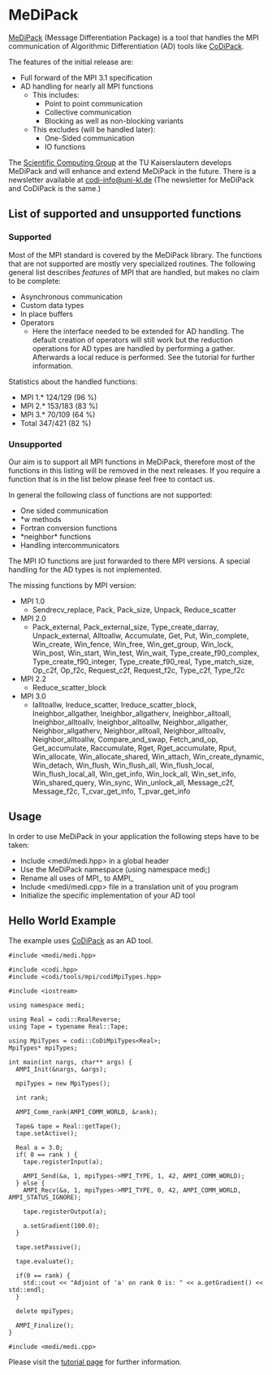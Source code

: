 # MeDiPack

[MeDiPack](http://www.scicomp.uni-kl.de/software/medi/) (Message Differentiation Package) is a tool that handles the MPI communication of Algorithmic Differentiation (AD) tools like
[CoDiPack](http://www.scicomp.uni-kl.de/software/codi/).

The features of the initial release are:
  - Full forward of the MPI 3.1 specification
  - AD handling for nearly all MPI functions
    - This includes:
      - Point to point communication
      - Collective communication
      - Blocking as well as non-blocking variants
    - This excludes (will be handled later):
      - One-Sided communication
      - IO functions

The [Scientific Computing Group](http://www.scicomp.uni-kl.de) at the TU Kaiserslautern develops MeDiPack and
will enhance and extend MeDiPack in the future. There is a newsletter available at [codi-info@uni-kl.de](https://lists.uni-kl.de/uni-kl/subscribe/codi-info)
(The newsletter for MeDiPack and CoDiPack is the same.)

## List of supported and unsupported functions

### Supported

Most of the MPI standard is covered by the MeDiPack library. The functions that are not supported are mostly very
specialized routines. The following general list describes *features* of MPI that are handled, but makes no claim to be
complete:
 - Asynchronous communication
 - Custom data types
 - In place buffers
 - Operators
   - Here the interface needed to be extended for AD handling. The default creation of operators will still work but the
     reduction operations for AD types are handled by performing a gather. Afterwards a local reduce is performed.
     See the tutorial for further information.

Statistics about the handled functions:
- MPI 1.* 124/129 (96 %)
- MPI 2.* 153/183 (83 %)
- MPI 3.* 70/109 (64 %)
- Total  347/421 (82 %)

### Unsupported

Our aim is to support all MPI functions in MeDiPack, therefore most of the functions in this listing will be removed
in the next releases. If you require a function that is in the list below please feel free to contact us.

In general the following class of functions are not supported:
 - One sided communication
 - *w methods
 - Fortran conversion functions
 - \*neighbor\* functions
 - Handling intercommunicators

 The MPI IO functions are just forwarded to there MPI versions. A special handling for the AD types is not implemented.

The missing functions by MPI version:
 - MPI 1.0
   - Sendrecv_replace, Pack, Pack_size, Unpack, Reduce_scatter
 - MPI 2.0
   - Pack_external, Pack_external_size, Type_create_darray, Unpack_external, Alltoallw, Accumulate, Get, Put, Win_complete, Win_create, Win_fence, Win_free, Win_get_group, Win_lock, Win_post, Win_start, Win_test, Win_wait, Type_create_f90_complex, Type_create_f90_integer, Type_create_f90_real, Type_match_size, Op_c2f, Op_f2c, Request_c2f, Request_f2c, Type_c2f, Type_f2c
 - MPI 2.2
   - Reduce_scatter_block
 - MPI 3.0
   - Ialltoallw, Ireduce_scatter, Ireduce_scatter_block, Ineighbor_allgather, Ineighbor_allgatherv, Ineighbor_alltoall, Ineighbor_alltoallv, Ineighbor_alltoallw, Neighbor_allgather, Neighbor_allgatherv, Neighbor_alltoall, Neighbor_alltoallv, Neighbor_alltoallw, Compare_and_swap, Fetch_and_op, Get_accumulate, Raccumulate, Rget, Rget_accumulate, Rput, Win_allocate, Win_allocate_shared, Win_attach, Win_create_dynamic, Win_detach, Win_flush, Win_flush_all, Win_flush_local, Win_flush_local_all, Win_get_info, Win_lock_all, Win_set_info, Win_shared_query, Win_sync, Win_unlock_all, Message_c2f, Message_f2c, T_cvar_get_info, T_pvar_get_info

## Usage

In order to use MeDiPack in your application the following steps have to be taken:
 - Include <medi/medi.hpp> in a global header
 - Use the MeDiPack namespace (using namespace medi;)
 - Rename all uses of MPI_ to AMPI_
 - Include <medi/medi.cpp> file in a translation unit of you program
 - Initialize the specific implementation of your AD tool

## Hello World Example

The example uses [CoDiPack](http://www.scicomp.uni-kl.de/software/codi/) as an AD tool.

~~~
#include <medi/medi.hpp>

#include <codi.hpp>
#include <codi/tools/mpi/codiMpiTypes.hpp>

#include <iostream>

using namespace medi;

using Real = codi::RealReverse;
using Tape = typename Real::Tape;

using MpiTypes = codi::CoDiMpiTypes<Real>;
MpiTypes* mpiTypes;

int main(int nargs, char** args) {
  AMPI_Init(&nargs, &args);

  mpiTypes = new MpiTypes();

  int rank;

  AMPI_Comm_rank(AMPI_COMM_WORLD, &rank);

  Tape& tape = Real::getTape();
  tape.setActive();

  Real a = 3.0;
  if( 0 == rank ) {
    tape.registerInput(a);

    AMPI_Send(&a, 1, mpiTypes->MPI_TYPE, 1, 42, AMPI_COMM_WORLD);
  } else {
    AMPI_Recv(&a, 1, mpiTypes->MPI_TYPE, 0, 42, AMPI_COMM_WORLD, AMPI_STATUS_IGNORE);

    tape.registerOutput(a);

    a.setGradient(100.0);
  }

  tape.setPassive();

  tape.evaluate();

  if(0 == rank) {
    std::cout << "Adjoint of 'a' on rank 0 is: " << a.getGradient() << std::endl;
  }

  delete mpiTypes;

  AMPI_Finalize();
}

#include <medi/medi.cpp>
~~~

Please visit the [tutorial page](http://www.scicomp.uni-kl.de/medi/db/d3c/tutorialPage.html) for further information.
